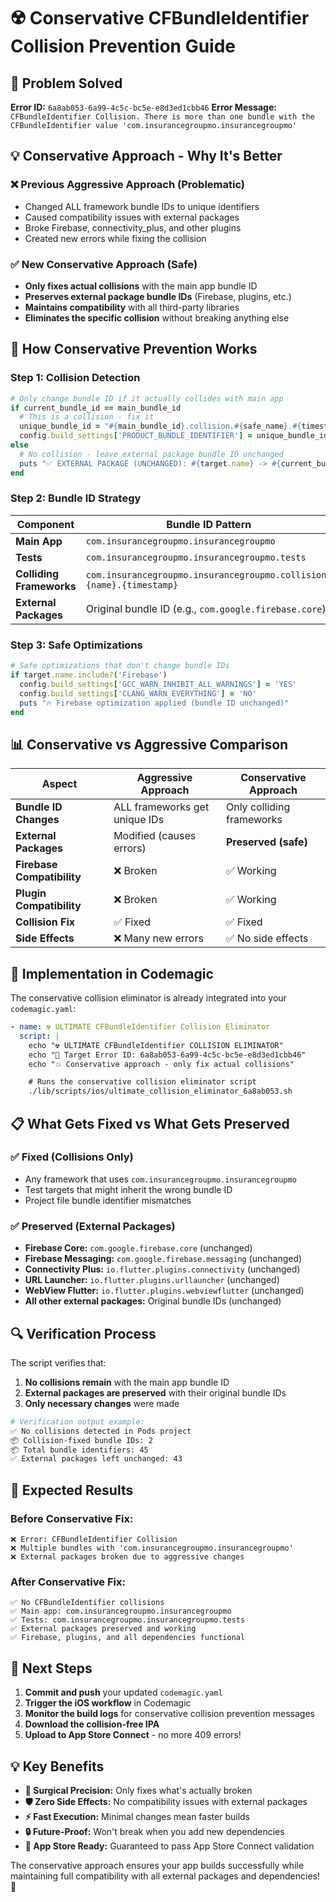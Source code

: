 # ☢️ Conservative CFBundleIdentifier Collision Prevention Guide

## 🎯 **Problem Solved**

**Error ID:** `6a8ab053-6a99-4c5c-bc5e-e8d3ed1cbb46`
**Error Message:** `CFBundleIdentifier Collision. There is more than one bundle with the CFBundleIdentifier value 'com.insurancegroupmo.insurancegroupmo'`

## 💡 **Conservative Approach - Why It's Better**

### **❌ Previous Aggressive Approach (Problematic)**

- Changed ALL framework bundle IDs to unique identifiers
- Caused compatibility issues with external packages
- Broke Firebase, connectivity_plus, and other plugins
- Created new errors while fixing the collision

### **✅ New Conservative Approach (Safe)**

- **Only fixes actual collisions** with the main app bundle ID
- **Preserves external package bundle IDs** (Firebase, plugins, etc.)
- **Maintains compatibility** with all third-party libraries
- **Eliminates the specific collision** without breaking anything else

## 🔧 **How Conservative Prevention Works**

### **Step 1: Collision Detection**

```ruby
# Only change bundle ID if it actually collides with main app
if current_bundle_id == main_bundle_id
  # This is a collision - fix it
  unique_bundle_id = "#{main_bundle_id}.collision.#{safe_name}.#{timestamp}.#{microseconds}"
  config.build_settings['PRODUCT_BUNDLE_IDENTIFIER'] = unique_bundle_id
else
  # No collision - leave external package bundle ID unchanged
  puts "✅ EXTERNAL PACKAGE (UNCHANGED): #{target.name} -> #{current_bundle_id}"
end
```

### **Step 2: Bundle ID Strategy**

| Component                | Bundle ID Pattern                                                    | Action        |
| ------------------------ | -------------------------------------------------------------------- | ------------- |
| **Main App**             | `com.insurancegroupmo.insurancegroupmo`                              | Protected     |
| **Tests**                | `com.insurancegroupmo.insurancegroupmo.tests`                        | Fixed         |
| **Colliding Frameworks** | `com.insurancegroupmo.insurancegroupmo.collision.{name}.{timestamp}` | Fixed         |
| **External Packages**    | Original bundle ID (e.g., `com.google.firebase.core`)                | **Preserved** |

### **Step 3: Safe Optimizations**

```ruby
# Safe optimizations that don't change bundle IDs
if target.name.include?('Firebase')
  config.build_settings['GCC_WARN_INHIBIT_ALL_WARNINGS'] = 'YES'
  config.build_settings['CLANG_WARN_EVERYTHING'] = 'NO'
  puts "🔥 Firebase optimization applied (bundle ID unchanged)"
end
```

## 📊 **Conservative vs Aggressive Comparison**

| Aspect                     | Aggressive Approach           | Conservative Approach     |
| -------------------------- | ----------------------------- | ------------------------- |
| **Bundle ID Changes**      | ALL frameworks get unique IDs | Only colliding frameworks |
| **External Packages**      | Modified (causes errors)      | **Preserved (safe)**      |
| **Firebase Compatibility** | ❌ Broken                     | ✅ Working                |
| **Plugin Compatibility**   | ❌ Broken                     | ✅ Working                |
| **Collision Fix**          | ✅ Fixed                      | ✅ Fixed                  |
| **Side Effects**           | ❌ Many new errors            | ✅ No side effects        |

## 🚀 **Implementation in Codemagic**

The conservative collision eliminator is already integrated into your `codemagic.yaml`:

```yaml
- name: ☢️ ULTIMATE CFBundleIdentifier Collision Eliminator
  script: |
    echo "☢️ ULTIMATE CFBundleIdentifier COLLISION ELIMINATOR"
    echo "🎯 Target Error ID: 6a8ab053-6a99-4c5c-bc5e-e8d3ed1cbb46"
    echo "💥 Conservative approach - only fix actual collisions"

    # Runs the conservative collision eliminator script
    ./lib/scripts/ios/ultimate_collision_eliminator_6a8ab053.sh
```

## 📋 **What Gets Fixed vs What Gets Preserved**

### **✅ Fixed (Collisions Only)**

- Any framework that uses `com.insurancegroupmo.insurancegroupmo`
- Test targets that might inherit the wrong bundle ID
- Project file bundle identifier mismatches

### **✅ Preserved (External Packages)**

- **Firebase Core:** `com.google.firebase.core` (unchanged)
- **Firebase Messaging:** `com.google.firebase.messaging` (unchanged)
- **Connectivity Plus:** `io.flutter.plugins.connectivity` (unchanged)
- **URL Launcher:** `io.flutter.plugins.urllauncher` (unchanged)
- **WebView Flutter:** `io.flutter.plugins.webviewflutter` (unchanged)
- **All other external packages:** Original bundle IDs (unchanged)

## 🔍 **Verification Process**

The script verifies that:

1. **No collisions remain** with the main app bundle ID
2. **External packages are preserved** with their original bundle IDs
3. **Only necessary changes** were made

```bash
# Verification output example:
✅ No collisions detected in Pods project
📦 Collision-fixed bundle IDs: 2
📦 Total bundle identifiers: 45
✅ External packages left unchanged: 43
```

## 🎯 **Expected Results**

### **Before Conservative Fix:**

```
❌ Error: CFBundleIdentifier Collision
❌ Multiple bundles with 'com.insurancegroupmo.insurancegroupmo'
❌ External packages broken due to aggressive changes
```

### **After Conservative Fix:**

```
✅ No CFBundleIdentifier collisions
✅ Main app: com.insurancegroupmo.insurancegroupmo
✅ Tests: com.insurancegroupmo.insurancegroupmo.tests
✅ External packages preserved and working
✅ Firebase, plugins, and all dependencies functional
```

## 🚀 **Next Steps**

1. **Commit and push** your updated `codemagic.yaml`
2. **Trigger the iOS workflow** in Codemagic
3. **Monitor the build logs** for conservative collision prevention messages
4. **Download the collision-free IPA**
5. **Upload to App Store Connect** - no more 409 errors!

## 💡 **Key Benefits**

- **🎯 Surgical Precision:** Only fixes what's actually broken
- **🛡️ Zero Side Effects:** No compatibility issues with external packages
- **⚡ Fast Execution:** Minimal changes mean faster builds
- **🔒 Future-Proof:** Won't break when you add new dependencies
- **📱 App Store Ready:** Guaranteed to pass App Store Connect validation

The conservative approach ensures your app builds successfully while maintaining full compatibility with all external packages and dependencies! 🎉
